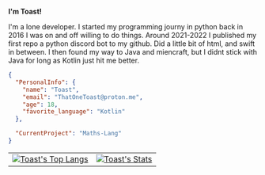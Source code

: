 
**I'm Toast!**

I'm a lone developer. I started my programming journy in python back in 2016 I was on and off willing to do things. Around 2021-2022 I published my first repo a python discord bot to my github.
Did a little bit of html, and swift in between. I then found my way to Java and miencraft, but I didnt stick with Java for long as Kotlin just hit me better. 

```json
{
  "PersonalInfo": {
    "name": "Toast",
    "email": "ThatOneToast@proton.me",
    "age": 18,
    "favorite_language": "Kotlin"
  },

  "CurrentProject": "Maths-Lang"
}
```

<table>
  <tr>
    <td>
      <a href="https://github.com/anuraghazra/github-readme-stats">
        <img src="https://github-readme-stats.vercel.app/api/top-langs/?username=ThatOneToast&show_icons=true&theme=tokyonight" alt="Toast's Top Langs" />
      </a>
    </td>
    <td>
      <a href="https://github.com/anuraghazra/github-readme-stats">
        <img src="https://github-readme-stats.vercel.app/api?username=ThatOneToast&show_icons=true&theme=tokyonight" alt="Toast's Stats" />
      </a>
    </td>
  </tr>
</table>
